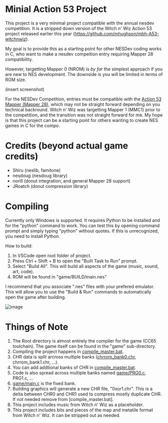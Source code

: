 # Minial Action 53 Project
This project is a very minimal project compatible with the annual nesdev competition. It is a stripped down version of the Witch n' Wiz Action 53 project released earlier this year (https://github.com/mhughson/mbh-A53-witchnwiz).

My goal is to provide this as a starting point for other NESDev coding works in C, who want to make a nesdev compeition entry requiring Mapper 28 compatibility.

However, targetting Mapper 0 (NROM) is *by far* the simplest approach if you are new to NES development. The downside is you will be limited in terms of ROM size.

(insert screenshot)

For the NESDev Competition, entries must be compatible with the [Action 53 Mapper (Mapper 28)](https://www.nesdev.org/wiki/Action_53_mapper), which may not be straight forward depending on you technical backround. Witch n' Wiz was targetting Mapper 1 (MMC1) prior to the competition, and the transition was not straight forward for me. My hope is that this project can be a starting point for others wanting to create NES games in C for the compo.

# Credits (beyond actual game credits)

* Shiru (neslib, famitone)
* nesdoug (nesdoug library)
* norill (donut integration, and general Mapper 28 support)
* JRoatch (donut compression library)

# Compiling

Currently only Windows is supported. It requires Python to be installed and for the "python" command to work. You can test this by opening command prompt and simply typing "python" without quotes. If this is unrecognized, you need to install Python.

How to build:

1. In VSCode open root folder of project.
2. Press Ctrl + Shift + B to open the "Built Task to Run" prompt.
3. Select "Build All". This will build all aspects of the game (music, sound, art, code).
4. ROM will be found in "game/BUILD/main.nes"

I recommend that you associate ".nes" files with your prefered emulator. This will allow you to use the "Build & Run" commands to automatically open the game after building.

![image](https://user-images.githubusercontent.com/310185/162886996-6b8b58e1-b8ad-4b0f-a57a-3f8460028f7f.png)

# Things of Note

1. The Root directory is almost entirely the compiler for the game (CC65 toolchain). The game itself can be found in the "game" sub-directory.
2. Compiling the project happens in [compile_master.bat](game/compile_master.bat).
3. CHR data is split arcross multiple banks ([chrrom_bank0.chr](game/chrrom_bank0.chr), chrrom_bank1.chr, ...).
4. You can add addtional banks of CHR in [compile_master.bat](game/compile_master.bat).
5. Code is also spread across multiple banks named [game/PRG0.c](PRG0.c), PRG1.c, ...
6. [game/main.c](main.c) is the fixed bank.
7. Building graphics will generate a new CHR file, "0xor1.chr". This is a delta between CHR0 and CHR1 used to compress mostly duplicate CHR. If not needed remove from [compile_master.bat].
8. This project includes music from Witch n' Wiz as a placeholder.
9. This project includes bits and pieces of the map and metatile format from Witch n' Wiz. It can be stripped out as needed. 